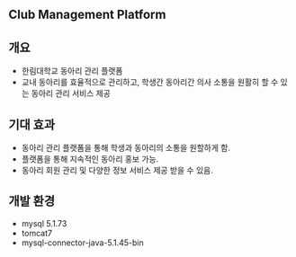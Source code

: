 ## Club Management Platform

## 개요
- 한림대학교 동아리 관리 플랫폼
- 교내 동아리를 효율적으로 관리하고, 학생간 동아리간 의사 소통을 원활히 할 수 있는 동아리 관리 서비스 제공

## 기대 효과
- 동아리 관리 플랫폼을 통해 학생과 동아리의 소통을 원할하게 함.
- 플랫폼을 통해 지속적인 동아리 홍보 가능.
- 동아리 회원 관리 및 다양한 정보 서비스 제공 받을 수 있음. 

## 개발 환경
- mysql 5.1.73
- tomcat7
- mysql-connector-java-5.1.45-bin
